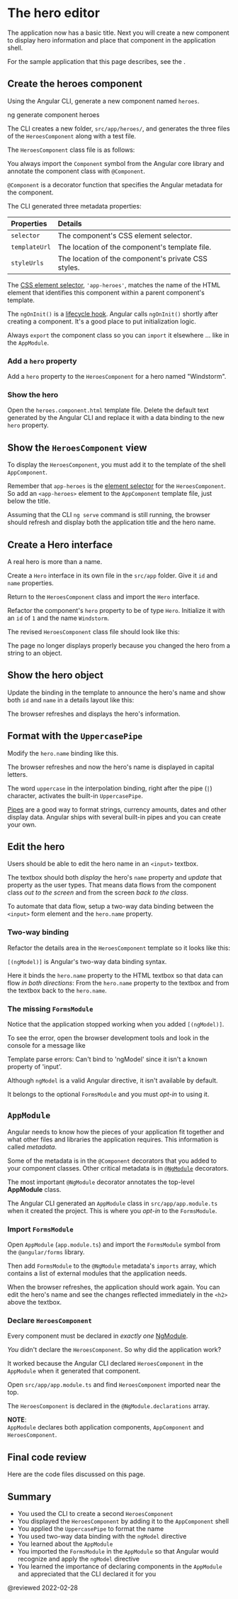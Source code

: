 # The hero editor

The application now has a basic title. Next you will create a new component to display hero information and place that component in the application shell.

<div class="alert is-helpful">

For the sample application that this page describes, see the <live-example></live-example>.

</div>

## Create the heroes component

Using the Angular CLI, generate a new component named `heroes`.

<code-example format="shell" language="shell">

ng generate component heroes

</code-example>

The CLI creates a new folder, `src/app/heroes/`, and generates the three files of the  `HeroesComponent` along with a test file.

The `HeroesComponent` class file is as follows:

<code-example header="app/heroes/heroes.component.ts (initial version)" path="toh-pt1/src/app/heroes/heroes.component.ts" region="v1"></code-example>

You always import the `Component` symbol from the Angular core library and annotate the component class with `@Component`.

`@Component` is a decorator function that specifies the Angular metadata for the component.

The CLI generated three metadata properties:

| Properties    | Details                                             |
|:------------- |:--------------------------------------------------- |
| `selector`    | The component's CSS element selector.               |
| `templateUrl` | The location of the component's template file.      |
| `styleUrls`   | The location of the component's private CSS styles. |

<a id="selector"></a>

The [CSS element selector](https://developer.mozilla.org/docs/Web/CSS/Type_selectors), `'app-heroes'`, matches the name of the HTML element that identifies this component within a parent component's template.

The `ngOnInit()` is a [lifecycle hook](guide/lifecycle-hooks#oninit). Angular calls `ngOnInit()` shortly after creating a component. It's a good place to put initialization logic.

Always `export` the component class so you can `import` it elsewhere &hellip; like in the `AppModule`.

### Add a `hero` property

Add a `hero` property to the `HeroesComponent` for a hero named "Windstorm".

<code-example header="heroes.component.ts (hero property)" path="toh-pt1/src/app/heroes/heroes.component.ts" region="add-hero"></code-example>

### Show the hero

Open the `heroes.component.html` template file. Delete the default text generated by the Angular CLI and replace it with a data binding to the new `hero` property.

<code-example header="heroes.component.html" path="toh-pt1/src/app/heroes/heroes.component.1.html" region="show-hero-1"></code-example>

## Show the `HeroesComponent` view

To display the `HeroesComponent`, you must add it to the template of the shell `AppComponent`.

Remember that `app-heroes` is the [element selector](#selector) for the `HeroesComponent`. So add an `<app-heroes>` element to the `AppComponent` template file, just below the title.

<code-example header="src/app/app.component.html" path="toh-pt1/src/app/app.component.html"></code-example>

Assuming that the CLI `ng serve` command is still running, the browser should refresh and display both the application title and the hero name.

## Create a Hero interface

A real hero is more than a name.

Create a `Hero` interface in its own file in the `src/app` folder. Give it `id` and `name` properties.

<code-example path="toh-pt1/src/app/hero.ts"  header="src/app/hero.ts"></code-example>

Return to the `HeroesComponent` class and import the `Hero` interface.

Refactor the component's `hero` property to be of type `Hero`. Initialize it with an `id` of `1` and the name `Windstorm`.

The revised `HeroesComponent` class file should look like this:

<code-example header="src/app/heroes/heroes.component.ts" path="toh-pt1/src/app/heroes/heroes.component.ts"></code-example>

The page no longer displays properly because you changed the hero from a string to an object.

## Show the hero object

Update the binding in the template to announce the hero's name and show both `id` and `name` in a details layout like this:

<code-example header="heroes.component.html (HeroesComponent's template)" path="toh-pt1/src/app/heroes/heroes.component.1.html" region="show-hero-2"></code-example>

The browser refreshes and displays the hero's information.

## Format with the `UppercasePipe`

Modify the `hero.name` binding like this.

<code-example header="src/app/heroes/heroes.component.html" path="toh-pt1/src/app/heroes/heroes.component.html" region="pipe"></code-example>

The browser refreshes and now the hero's name is displayed in capital letters.

The word `uppercase` in the interpolation binding, right after the pipe \(<code>&verbar;</code>\) character, activates the built-in `UppercasePipe`.

[Pipes](guide/pipes) are a good way to format strings, currency amounts, dates and other display data. Angular ships with several built-in pipes and you can create your own.

## Edit the hero

Users should be able to edit the hero name in an `<input>` textbox.

The textbox should both *display* the hero's `name` property and *update* that property as the user types. That means data flows from the component class *out to the screen* and from the screen *back to the class*.

To automate that data flow, setup a two-way data binding between the `<input>` form element and the `hero.name` property.

### Two-way binding

Refactor the details area in the `HeroesComponent` template so it looks like this:

<code-example header="src/app/heroes/heroes.component.html (HeroesComponent's template)" path="toh-pt1/src/app/heroes/heroes.component.1.html" region="name-input"></code-example>

`[(ngModel)]` is Angular's two-way data binding syntax.

Here it binds the `hero.name` property to the HTML textbox so that data can flow *in both directions*: From the `hero.name` property to the textbox and from the textbox back to the `hero.name`.

### The missing `FormsModule`

Notice that the application stopped working when you added `[(ngModel)]`.

To see the error, open the browser development tools and look in the console for a message like

<code-example format="output" hideCopy language="shell">

Template parse errors:
Can't bind to 'ngModel' since it isn't a known property of 'input'.

</code-example>

Although `ngModel` is a valid Angular directive, it isn't available by default.

It belongs to the optional `FormsModule` and you must *opt-in* to using it.

## `AppModule`

Angular needs to know how the pieces of your application fit together and what other files and libraries the application requires. This information is called *metadata*.

Some of the metadata is in the `@Component` decorators that you added to your component classes. Other critical metadata is in [`@NgModule`](guide/ngmodules) decorators.

The most important `@NgModule` decorator annotates the top-level **AppModule** class.

The Angular CLI generated an `AppModule` class in `src/app/app.module.ts` when it created the project. This is where you *opt-in* to the `FormsModule`.

### Import `FormsModule`

Open `AppModule` \(`app.module.ts`\) and import the `FormsModule` symbol from the `@angular/forms` library.

<code-example path="toh-pt1/src/app/app.module.ts" header="app.module.ts (FormsModule symbol import)"
 region="formsmodule-js-import"></code-example>

Then add `FormsModule` to the `@NgModule` metadata's `imports` array, which contains a list of external modules that the application needs.

<code-example header="app.module.ts (@NgModule imports)" path="toh-pt1/src/app/app.module.ts" region="ng-imports"></code-example>

When the browser refreshes, the application should work again. You can edit the hero's name and see the changes reflected immediately in the `<h2>` above the textbox.

### Declare `HeroesComponent`

Every component must be declared in *exactly one* [NgModule](guide/ngmodules).

*You* didn't declare the `HeroesComponent`. So why did the application work?

It worked because the Angular CLI declared `HeroesComponent` in the `AppModule` when it generated that component.

Open `src/app/app.module.ts` and find `HeroesComponent` imported near the top.

<code-example path="toh-pt1/src/app/app.module.ts" header="src/app/app.module.ts" region="heroes-import" ></code-example>

The `HeroesComponent` is declared in the `@NgModule.declarations` array.

<code-example header="src/app/app.module.ts" path="toh-pt1/src/app/app.module.ts" region="declarations"></code-example>

<div class="alert is-helpful">

**NOTE**: <br />
`AppModule`  declares both application components, `AppComponent` and `HeroesComponent`.

</div>

## Final code review

Here are the code files discussed on this page.

<code-tabs>
    <code-pane header="src/app/heroes/heroes.component.ts" path="toh-pt1/src/app/heroes/heroes.component.ts"></code-pane>
    <code-pane header="src/app/heroes/heroes.component.html" path="toh-pt1/src/app/heroes/heroes.component.html"></code-pane>
    <code-pane header="src/app/app.module.ts" path="toh-pt1/src/app/app.module.ts"></code-pane>
    <code-pane header="src/app/app.component.ts" path="toh-pt1/src/app/app.component.ts"></code-pane>
    <code-pane header="src/app/app.component.html" path="toh-pt1/src/app/app.component.html"></code-pane>
    <code-pane header="src/app/hero.ts" path="toh-pt1/src/app/hero.ts"></code-pane>
</code-tabs>

## Summary

*   You used the CLI to create a second `HeroesComponent`
*   You displayed the `HeroesComponent` by adding it to the `AppComponent` shell
*   You applied the `UppercasePipe` to format the name
*   You used two-way data binding with the `ngModel` directive
*   You learned about the `AppModule`
*   You imported the `FormsModule` in the `AppModule` so that Angular would recognize and apply the `ngModel` directive
*   You learned the importance of declaring components in the `AppModule` and appreciated that the CLI declared it for you

@reviewed 2022-02-28
